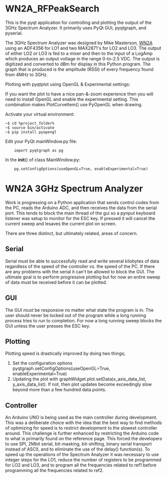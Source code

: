 # WN2A_RFPeakSearch
This is the pyqt application for controlling and plotting the output of the 3GHz Spectrum Analyzer. It primarily uses PyQt GUI, pyqtgraph, and pyserial.

The 3GHz Spectrum Analyzer was designed by Mike Masterson, [WN2A](https://www.qsl.net/wn2a/) using an ADF4356 for LO1 and two MAX2871's for LO2 and LO3. The output of either LO2 or LO3 is fed to a mixer and then to the input of a LogAmp which produces an output voltage in the range 0-to-2.5 VDC. The output is digitized and converted to dBm for display in this Python program. The graph that is produced is the amplitude (RSSI) of every frequency found from 4MHz to 3GHz.


Plotting with pyqtplot using OpenGL & Experimental settings:

  If you want the plot to have a nice pan-&-zoom experience then you will need to install OpenGL and enable the experimental setting. This combination makes PlotCurveItem() use PyOpenGL when drawing.

  Activate your virtual environment:
```
~$ cd %project_folder%
~$ source bin/activate
~$ pip install pyopengl
```

Edit your PyQt mainWindow.py file:
```
    import pyqtgraph as pg
```

In the __init__() of class MainWindow.py:
```
    pg.setConfigOptions(useOpenGL=True, enableExperimental=True)
```

# WN2A 3GHz Spectrum Analyzer

Work is progressing on a Python application that sends control codes from the PC, reads the Arduino ADC, and then receives the data from the serial port. This tends to block the main thread of the gui so a pynput keyboard listener was setup to monitor for the ESC key. If pressed it will cancel the current sweep and lesaves the current plot on screen.

There are three distinct, but ultimately related, areas of concern.

## Serial

Serial must be able to successfully read and write several kilobytes of data regardless of the speed of the controller vs. the speed of the PC.  If there are any problems with the serial it can't be allowed to block the GUI.  The ultimate goal is to perform progressive plotting but for now an entire sweep of data must be received before it can be plotted.


## GUI

The GUI *must* be responsive no matter what state the program is in. The user should never be locked out of the program while a long running process tries to run to completion. For now a long running sweep blocks the GUI unless the user presses the ESC key.


## Plotting

Plotting speed is drastically improved by doing two things;
  1) Set the configuration options pyqtgraph.setConfigOptions(useOpenGL=True, enableExperimental=True)
  2) Updating the plot with graphWidget.plot.setData(x_axis_data_list, y_axis_data_list).
If not, then plot updates become exceedingly slow beyond more than a few hundred data points.


## Controller

An Arduino UNO is being used as the main controller during development. This was a deliberate choice with the idea that the best way to find methods of optimizing for speed is to restrict development to the slowest controller around. This challenge is further enhanced by restricting the Arduino code to what is primarily found on the reference page. This forced the developers to use SPI, 2Mbit serial, bit-masking, bit-shifting, binary serial transport instead of ASCII, and to eliminate the use of the delay() function(s). To speed up the operations of the Spectrum Analyzer it was necessary to use integer steps for the LO1, reduce the number of registers to be programmed for LO2 and LO3, and to program all the frequencies related to ref1 before programming all the frequencies related to ref2.
